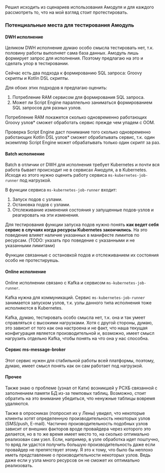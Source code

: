 Решил исходить из сценариев использования Амодуля и для каждого рассмотреть то, что на мой взгляд стоит протестировать.

### Потенциальные места для тестирования Амодуль

#### DWH исполнение

Целиком DWH исполнение думаю особо смысла тестировать нет, т.к. половину работы выполняет сама база данных. Амодуль лишь формирует запрос для исполнения. Поэтому предлагаю на это и сделать упор в тестировании.

Сейчас есть два подхода к формированию SQL запроса: Groovy скрипты и Kotlin DSL скрипты.

Для обоих этих подходов я предлагаю оценить:
1. Потребление RAM сервисом для формирования SQL запроса.
2. Может ли Script Engine параллельно заниматься формированием SQL запросов для разных узлов.

Потребление RAM покажется сколько одновременно работающих Groovy узлов* сможет обработать сервис прежде чем упадем с OOM.

Проверка Script Engine даст понимание того сколько одновременно работающих Kotlin DSL узлов* сможет обрабатывать сервис, т.к. один экземпляр Script Engine может обрабатывать только один скрипт за раз.
#### Batch исполнение

Batch в отличии от DWH для исполнения требует Kubernetes и почти вся работа бывает происходит не в сервисах Амодуля, а в Kubernetes. Исходя из этого нужно оценить работу сервиса `ms-kubernetes-job-runner` под нагрузкой.

В функции сервиса `ms-kubernetes-job-runner` входит:
1. Запуск подов с узлами.
2. Остановка подов с узлами.
3. Отслеживание изменения состояния у запущенные подов-узлов и реагировать на эти изменения.

Для тестирования функции запуска подов нужно понять **как ведет себя сервис в случаях когда ресурсы Kubernetes закончились**.
На это поведение влияет наличие указанных в манифесте лимитов по ресурсам.
(TODO: указать про поведение с указанными и не указанными лимитами)

Функции связанные с остановкой подов и отслеживанием их состояния особо не протестируешь.

#### Online исполнение

Online исполнении связано с Kafka и сервисом `ms-kubernetes-job-runner`.

Kafka нужна для коммуникаций. 
Сервис `ms-kubernetes-job-runner` занимается запуском узлов, т.к. узлы данного типа исполнения тоже исполняются в Kubernetes.

Kafka, думаю, тестировать особо смысла нет, т.к. она и так умеет справляться с высокими нагрузками.
Хотя с другой стороны, думаю, это зависит от того как она настроена и не факт, что наша текущая конфигурация является производительной и, возможно, имеет смысл нагрузить отдельно Kafka, чтобы понять на что она у нас способна.

#### Сервис ms-message-broker

Этот сервис нужен для стабильной работы всей платформы, поэтому, думаю, имеет смысл понять как он сам работает под нагрузкой.

#### Прочее

Также знаю о проблеме (узнал от Кати) возникшей у РСХБ связанной с заполнением памяти БД из-за темповых таблиц. Возможно, стоит обратить на это внимание убедиться, что ненужные таблицы вовремя удаляются.  

Также в опросниках (попросил их у Лены) увидел, что некоторые клиенты хотят определенную производительность некоторых узлов (SMS/push, E-mail).
Частично производительность подобных узлов зависит от внешних факторов вроде провайдера через которого это делается, но в то же время имеет место то, на сколько оптимально реализован сам узел. Если, например, в узле обработка идет поштучно, то вряд ли удастся получить большую производительность даже если провайдер не препятствует этому.
Я это к тому, что было бы неплохо иметь представление о производительности некоторых узлов. Ведь даже если у узла много ресурсов он не сможет их оптимально реализовать.
